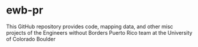 # ewb-pr
This GitHub repository provides code, mapping data, and other misc projects of the Engineers without Borders Puerto Rico team at the University of Colorado Boulder
